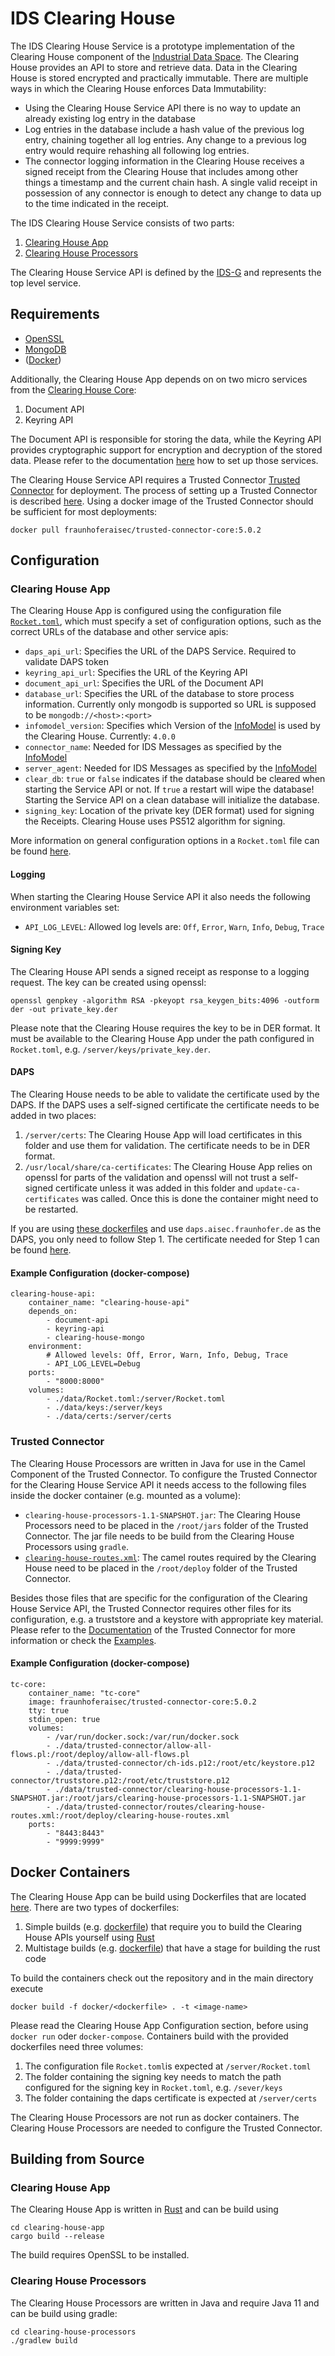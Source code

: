 # IDS Clearing House
The IDS Clearing House Service is a prototype implementation of the Clearing House component of the [Industrial Data Space](https://github.com/International-Data-Spaces-Association/IDS-G). The Clearing House provides an API to store and retrieve data. Data in the Clearing House is stored encrypted and practically immutable. There are multiple ways in which the Clearing House enforces Data Immutability:
- Using the Clearing House Service API there is no way to update an already existing log entry in the database
- Log entries in the database include a hash value of the previous log entry, chaining together all log entries. Any change to a previous log entry would require rehashing all following log entries.
- The connector logging information in the Clearing House receives a signed receipt from the Clearing House that includes among other things a timestamp and the current chain hash. A single valid receipt in possession of any connector is enough to detect any change to data up to the time indicated in the receipt.

The IDS Clearing House Service consists of two parts:

1. [Clearing House App](clearing-house-app)
2. [Clearing House Processors](clearing-house-processors)

The Clearing House Service API is defined by the [IDS-G](https://github.com/International-Data-Spaces-Association/IDS-G/tree/main) and represents the top level service.

## Requirements
- [OpenSSL](https://www.openssl.org)
- [MongoDB](https://www.mongodb.com)
- ([Docker](https://www.docker.com))

Additionally, the Clearing House App depends on on two micro services from the [Clearing House Core](https://github.com/Fraunhofer-AISEC/ids-clearing-house-core):
1. Document API
2. Keyring API

The Document API is responsible for storing the data, while the Keyring API provides cryptographic support for encryption and decryption of the stored data. Please refer to the documentation [here](https://github.com/Fraunhofer-AISEC/ids-clearing-house-core) how to set up those services.

The Clearing House Service API requires a Trusted Connector [Trusted Connector](https://github.com/industrial-data-space/trusted-connector) for deployment. The process of setting up a Trusted Connector is described [here](https://industrial-data-space.github.io/trusted-connector-documentation/docs/getting_started/). Using a docker image of the Trusted Connector should be sufficient for most deployments:

`docker pull fraunhoferaisec/trusted-connector-core:5.0.2`

## Configuration

### Clearing House App
The Clearing House App is configured using the configuration file [`Rocket.toml`](clearing-house-app/clearing-house-api/Rocket.toml), which must specify a set of configuration options, such as the correct URLs of the database and other service apis:
- `daps_api_url`: Specifies the URL of the DAPS Service. Required to validate DAPS token
- `keyring_api_url`: Specifies the URL of the Keyring API
- `document_api_url`: Specifies the URL of the Document API
- `database_url`: Specifies the URL of the database to store process information. Currently only mongodb is supported so URL is supposed to be `mongodb://<host>:<port>`
- `infomodel_version`: Specifies which Version of the [InfoModel](https://github.com/International-Data-Spaces-Association/InformationModel) is used by the Clearing House. Currently: `4.0.0`
- `connector_name`: Needed for IDS Messages as specified by the [InfoModel](https://github.com/International-Data-Spaces-Association/InformationModel)
- `server_agent`: Needed for IDS Messages as specified by the [InfoModel](https://github.com/International-Data-Spaces-Association/InformationModel)
- `clear_db`: `true` or `false` indicates if the database should be cleared when starting the Service API or not. If `true` a restart will wipe the database! Starting the Service API on a clean database will initialize the database.
- `signing_key`: Location of the private key (DER format) used for signing the Receipts. Clearing House uses PS512 algorithm for signing.

More information on general configuration options in a `Rocket.toml` file can be found [here](https://rocket.rs/v0.5-rc/guide/configuration/#rockettoml).

#### Logging
When starting the Clearing House Service API it also needs the following environment variables set:
- `API_LOG_LEVEL`: Allowed log levels are: `Off`, `Error`, `Warn`, `Info`, `Debug`, `Trace`

#### Signing Key
The Clearing House API sends a signed receipt as response to a logging request. The key can be created using openssl:

`openssl genpkey -algorithm RSA -pkeyopt rsa_keygen_bits:4096 -outform der -out private_key.der`

Please note that the Clearing House requires the key to be in DER format. It must be available to the Clearing House App under the path configured in `Rocket.toml`, e.g. `/server/keys/private_key.der`.

#### DAPS
The Clearing House needs to be able to validate the certificate used by the DAPS. If the DAPS uses a self-signed certificate the certificate needs to be added in two places:
1. `/server/certs`: The Clearing House App will load certificates in this folder and use them for validation. The certificate needs to be in DER format.
2. `/usr/local/share/ca-certificates`: The Clearing House App relies on openssl for parts of the validation and openssl will not trust a self-signed certificate unless it was added in this folder and `update-ca-certificates` was called. Once this is done the container might need to be restarted.

If you are using [these dockerfiles](docker/) and use `daps.aisec.fraunhofer.de` as the DAPS, you only need to follow Step 1. The certificate needed for Step 1 can be found [here](clearing-house-app/clearing-house-api/certs).

#### Example Configuration (docker-compose)
```
clearing-house-api:
    container_name: "clearing-house-api"
    depends_on:
        - document-api
        - keyring-api
        - clearing-house-mongo
    environment:
        # Allowed levels: Off, Error, Warn, Info, Debug, Trace
        - API_LOG_LEVEL=Debug
    ports:
        - "8000:8000"
    volumes:
        - ./data/Rocket.toml:/server/Rocket.toml
        - ./data/keys:/server/keys
        - ./data/certs:/server/certs
```

### Trusted Connector
The Clearing House Processors are written in Java for use in the Camel Component of the Trusted Connector. To configure the Trusted Connector for the Clearing House Service API it needs access to the following files inside the docker container (e.g. mounted as a volume):
- `clearing-house-processors-1.1-SNAPSHOT.jar`: The Clearing House Processors need to be placed in the `/root/jars` folder of the Trusted Connector. The jar file needs to be build from the Clearing House Processors using `gradle`.
- [`clearing-house-routes.xml`](clearing-house-processors/src/routes/clearing-house-routes.xml): The camel routes required by the Clearing House need to be placed in the `/root/deploy` folder of the Trusted Connector.

Besides those files that are specific for the configuration of the Clearing House Service API, the Trusted Connector requires other files for its configuration, e.g. a truststore and a keystore with appropriate key material. Please refer to the [Documentation](https://industrial-data-space.github.io/trusted-connector-documentation/) of the Trusted Connector for more information or check the [Examples](https://github.com/industrial-data-space/trusted-connector/tree/master/examples).

#### Example Configuration (docker-compose)
```
tc-core:
    container_name: "tc-core"
    image: fraunhoferaisec/trusted-connector-core:5.0.2
    tty: true
    stdin_open: true
    volumes:
        - /var/run/docker.sock:/var/run/docker.sock
        - ./data/trusted-connector/allow-all-flows.pl:/root/deploy/allow-all-flows.pl
        - ./data/trusted-connector/ch-ids.p12:/root/etc/keystore.p12
        - ./data/trusted-connector/truststore.p12:/root/etc/truststore.p12
        - ./data/trusted-connector/clearing-house-processors-1.1-SNAPSHOT.jar:/root/jars/clearing-house-processors-1.1-SNAPSHOT.jar
        - ./data/trusted-connector/routes/clearing-house-routes.xml:/root/deploy/clearing-house-routes.xml
    ports:
        - "8443:8443"
        - "9999:9999"
```


## Docker Containers
The Clearing House App can be build using Dockerfiles that are located [here](docker/). There are two types of dockerfiles:
1. Simple builds (e.g. [dockerfile](docker/clearing-house-api.Dockerfile)) that require you to build the Clearing House APIs yourself using [Rust](https://www.rust-lang.org)
2. Multistage builds (e.g. [dockerfile](docker/clearing-house-api-multistage.Dockerfile)) that have a stage for building the rust code

To build the containers check out the repository and in the main directory execute

`docker build -f docker/<dockerfile> . -t <image-name>`

Please read the Clearing House App Configuration section, before using `docker run` oder `docker-compose`. Containers build with the provided dockerfiles need three volumes:
1. The configuration file `Rocket.toml`is expected at `/server/Rocket.toml`
2. The folder containing the signing key needs to match the path configured for the signing key in `Rocket.toml`, e.g. `/sever/keys`
3. The folder containing the daps certificate is expected at `/server/certs`

The Clearing House Processors are not run as docker containers. The Clearing House Processors are needed to configure the Trusted Connector.

## Building from Source
### Clearing House App
The Clearing House App is written in [Rust](https://www.rust-lang.org) and can be build using

```
cd clearing-house-app
cargo build --release
```

The build requires OpenSSL to be installed.

### Clearing House Processors
The Clearing House Processors are written in Java and require Java 11 and can be build using gradle:

```
cd clearing-house-processors
./gradlew build
```
